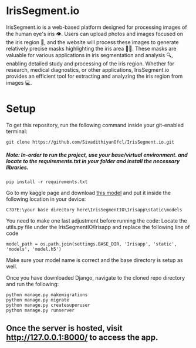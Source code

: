 # IrisSegment.io

IrisSegment.io is a web-based platform designed for processing images of the human eye's iris 👁️. Users can upload photos and images focused on the iris region 📸, and the website will process these images to generate relatively precise masks highlighting the iris area 🕵️‍♂️. These masks are valuable for various applications in iris segmentation and analysis 🔍, enabling detailed study and processing of the iris region. Whether for research, medical diagnostics, or other applications, IrisSegment.io provides an efficient tool for extracting and analyzing the iris region from images 💻.

# Setup
To get this repository, run the following command inside your git-enabled terminal:

```
git clone https://github.com/SivadithiyanOfcl/IrisSegment.io.git
```

##### Note: In-order to run the project, use your base/virtual environment. and locate to the requirements.txt in your folder and install the necessary libraries.

```
pip install -r requirements.txt
```
Go to my kaggle page and download [this model](https://www.kaggle.com/models/sivadithiyan/irisunet) and put it inside the following location in your device:

```
C?D?E:\your base directory here\IrisSegmentIO\Irisapp\static\models
```

You need to make one last adjustment before running the code: Locate the utils.py file under the IrisSegmentIO/Irisapp and replace the following line of code
```
model_path = os.path.join(settings.BASE_DIR, 'Irisapp', 'static', 'models', 'model.h5')
```
Make sure your model name is correct and the base directory is setup as well.

Once you have downloaded Django, navigate to the cloned repo directory and run the following:

```
python manage.py makemigrations
python manage.py migrate
python manage.py createsuperuser
python manage.py runserver
```

## Once the server is hosted, visit http://127.0.0.1:8000/ to access the app.
